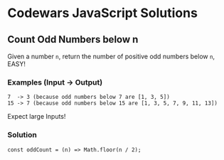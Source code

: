 # Codewars JavaScript Solutions

## Count Odd Numbers below n

Given a number `n`, return the number of positive odd numbers below `n`, EASY!

### Examples (Input -> Output)

```
7  -> 3 (because odd numbers below 7 are [1, 3, 5])
15 -> 7 (because odd numbers below 15 are [1, 3, 5, 7, 9, 11, 13])
```

Expect large Inputs!

### Solution

```
const oddCount = (n) => Math.floor(n / 2);
```
